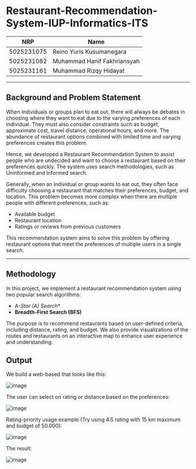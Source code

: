 # Restaurant-Recommendation-System-IUP-Informatics-ITS

<div align="center">

| NRP        | Name                             |
|------------|----------------------------------|
| 5025231075 | Reino Yuris Kusumanegara         |
| 5025231082 | Muhammad Hanif Fakhriansyah      |
| 5025231161 | Muhammad Rizqy Hidayat           |

</div>

---

## Background and Problem Statement

When individuals or groups plan to eat out, there will always be debates in choosing where they want to eat due to the varying preferences of each individual. They must also consider constraints such as budget, approximate cost, travel distance, operational hours, and more. The abundance of restaurant options combined with limited time and varying preferences creates this problem.

Hence, we developed a Restaurant Recommendation System to assist people who are undecided and want to choose a restaurant based on their preferences quickly. The system uses search methodologies, such as Uninformed and Informed search.

Generally, when an individual or group wants to eat out, they often face difficulty choosing a restaurant that matches their preferences, budget, and location. This problem becomes more complex when there are multiple people with different preferences, such as:

- Available budget  
- Restaurant location  
- Ratings or reviews from previous customers  

This recommendation system aims to solve this problem by offering restaurant options that meet the preferences of multiple users in a single search.

---

## Methodology

In this project, we implement a restaurant recommendation system using two popular search algorithms:

- **A-Star (A*) Search**
- **Breadth-First Search (BFS)**

The purpose is to recommend restaurants based on user-defined criteria, including distance, rating, and budget. We also provide visualizations of the routes and restaurants on an interactive map to enhance user experience and understanding.

## Output

We build a web-based that looks like this:

![image](https://github.com/user-attachments/assets/a11c979b-1d42-43b6-b566-8488c59cebd3)

The user can select on rating or distance based on the preferences:

![image](https://github.com/user-attachments/assets/b380cc80-3743-4f26-bf1c-5ad59690955f)

Rating-priority usage example (Try using 4.5 rating with 15 km maximum and budget of 50.000):

![image](https://github.com/user-attachments/assets/b4570555-a010-446d-8bd1-f22e40a769fd)

The result:

![image](https://github.com/user-attachments/assets/7040bb66-7483-4067-9563-93e7941230bd)

